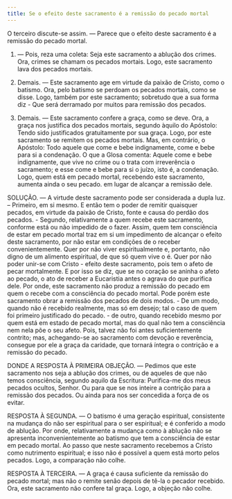 ```yaml
---
title: Se o efeito deste sacramento é a remissão do pecado mortal
---
```


O terceiro discute-se assim. — Parece que o efeito deste sacramento é a remissão do pecado mortal.  

1. — Pois, reza uma coleta: Seja este sacramento a ablução dos crimes. Ora, crimes se chamam os pecados mortais. Logo, este sacramento lava dos pecados mortais.  

2. Demais. — Este sacramento age em virtude da paixão de Cristo, como o batismo. Ora, pelo batismo se perdoam os pecados mortais, como se disse. Logo, também por este sacramento; sobretudo que a sua forma diz - Que será derramado por muitos para remissão dos pecados.  

3. Demais. — Este sacramento confere a graça, como se deve. Ora, a graça nos justifica dos pecados mortais, segundo àquilo do Apóstolo: Tendo sido justificados gratuitamente por sua graça. Logo, por este sacramento se remitem os pecados mortais. Mas, em contrário, o Apóstolo: Todo aquele que come e bebe indignamente, come e bebe para si a condenação. O que a Glosa comenta: Aquele come e bebe indignamente, que vive no crime ou o trata com irreverência o sacramento; e esse come e bebe para si o juízo, isto é, a condenação. Logo, quem está em pecado mortal, recebendo este sacramento, aumenta ainda o seu pecado. em lugar de alcançar a remissão dele.  

SOLUÇÃO. — A virtude deste sacramento pode ser considerada a dupla luz. – Primeiro, em si mesmo. E então tem o poder de remitir quaisquer pecados, em virtude da paixão de Cristo, fonte e causa do perdão dos pecados. - Segundo, relativamente a quem recebe este sacramento, conforme está ou não impedido de o fazer. Assim, quem tem consciência de estar em pecado mortal traz em si um impedimento de alcançar o efeito deste sacramento, por não estar em condições de o receber convenientemente. Quer por não viver espiritualmente e, portanto, não digno de um alimento espiritual, de que só quem vive o é. Quer por não poder unir-se com Cristo - efeito deste sacramento, pois tem o afeto de pecar mortalmente. E por isso se diz, que se no coração se aninha o afeto ao pecado, o ato de receber a Eucaristia antes o agrava do que purifica dele. Por onde, este sacramento não produz a remissão do pecado em quem o recebe com a consciência do pecado mortal. Pode porém este sacramento obrar a remissão dos pecados de dois modos. - De um modo, quando não é recebido realmente, mas só em desejo; tal o caso de quem foi primeiro justificado do pecado. - de outro, quando recebido mesmo por quem está em estado de pecado mortal, mas do qual não tem a consciência nem nela põe o seu afeto. Pois, talvez não foi antes suficientemente contrito; mas, achegando-se ao sacramento com devoção e reverência, consegue por ele a graça da caridade, que tornará íntegra o contrição e a remissão do pecado.  

DONDE A RESPOSTA À PRIMEIRA OBJEÇÃO. — Pedimos que este sacramento nos seja a ablução dos crimes, ou de aqueles de que não temos consciência, segundo aquilo da Escritura: Purifica-me dos meus pecados ocultos, Senhor. Ou para que se nos inteire a contrição para a remissão dos pecados. Ou ainda para nos ser concedida a força de os evitar.  

RESPOSTA À SEGUNDA. — O batismo é uma geração espiritual, consistente na mudança do não ser espiritual para o ser espiritual; e é conferido a modo de ablução. Por onde, relativamente a mudança como à ablução não se apresenta inconvenientemente ao batismo que tem a consciência de estar em pecado mortal. Ao passo que neste sacramento recebemos a Cristo como nutrimento espiritual; e isso não é possível a quem está morto pelos pecados. Logo, a comparação não colhe.  

RESPOSTA À TERCEIRA. — A graça é causa suficiente da remissão do pecado mortal; mas não o remite senão depois de tê-la o pecador recebido. Ora, este sacramento não confere tal graça. Logo, a objeção não colhe.